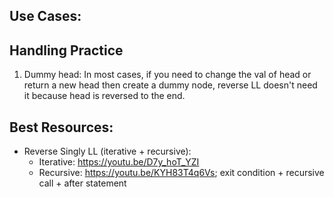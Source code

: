 ## Use Cases:
## Handling Practice
1. Dummy head: In most cases, if you need to change the val of head or return a new head then create a dummy node, reverse LL doesn't need it because head is reversed to the end.
## Best Resources:
- Reverse Singly LL (iterative + recursive):
   - Iterative: https://youtu.be/D7y_hoT_YZI
   - Recursive: https://youtu.be/KYH83T4q6Vs; exit condition + recursive call + after statement